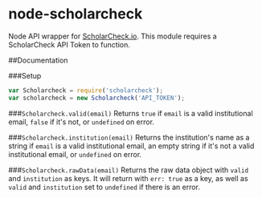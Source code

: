 # node-scholarcheck
Node API wrapper for [ScholarCheck.io](http://www.scholarcheck.io/). This module requires a ScholarCheck API Token to function.

##Documentation

###Setup
```javascript
var Scholarcheck = require('scholarcheck');
var scholarcheck = new Scholarcheck('API_TOKEN');
```

###`Scholarcheck.valid(email)`
Returns `true` if `email` is a valid institutional email, `false` if it's not, or `undefined` on error.

###`Scholarcheck.institution(email)`
Returns the institution's name as a string if `email` is a valid institutional email, an empty string if it's not a valid institutional email, or `undefined` on error.

###`Scholarcheck.rawData(email)`
Returns the raw data object with `valid` and `institution` as keys. It will return with `err: true` as a key, as well as `valid` and `institution` set to `undefined` if there is an error.
